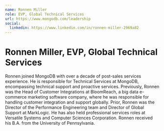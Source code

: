 ```yaml
---
name: Ronnen Miller
role: EVP, Global Technical Services
url: https://www.mongodb.com/leadership
social:
  linkedin: https://www.linkedin.com/in/ronnen-miller-2969a82
---
```


# Ronnen Miller, EVP, Global Technical Services

Ronnen joined MongoDB with over a decade of post-sales services experience. He is responsible for Technical Services at MongoDB, encompassing technical support and proactive services. Previously, Ronnen was the Head of Customer Integrations at BloomReach, a big data e-commerce marketing software company, where he was responsible for handling customer integration and support globally. Prior, Ronnen was the Director of the Performance Engineering team and Director of Global Support at MarkLogic. He has also held professional services roles at Versatile Systems and Computer Sciences Corporation. Ronnen received his B.A. from the University of Pennsylvania.
